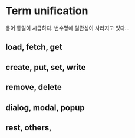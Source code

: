 # Term unification

용어 통일이 시급하다. 변수명에 일관성이 사라지고 있다...

## load, fetch, get

## create, put, set, write

## remove, delete

## dialog, modal, popup

## rest, others, 
